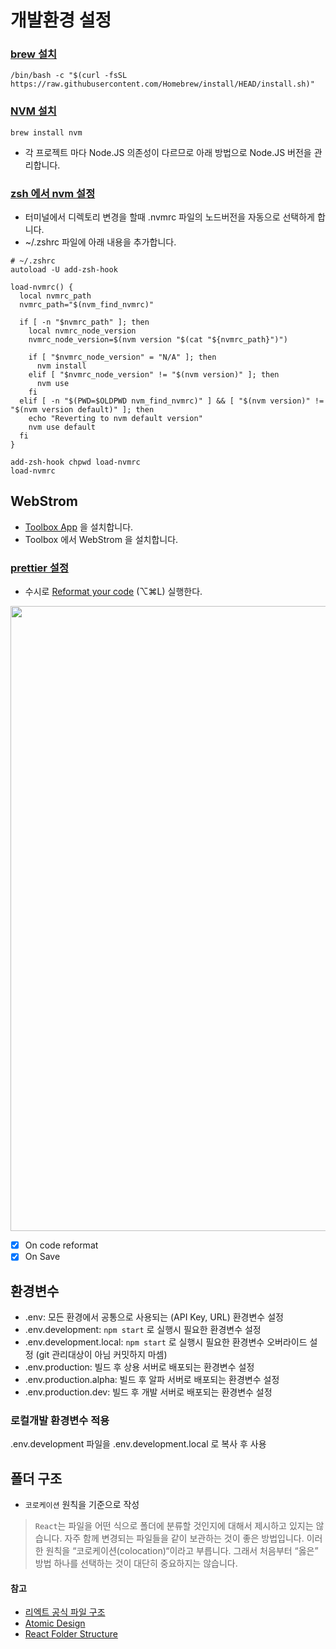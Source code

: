 # 개발환경 설정

### [brew 설치](https://brew.sh/)

```shell
/bin/bash -c "$(curl -fsSL https://raw.githubusercontent.com/Homebrew/install/HEAD/install.sh)"
```

### [NVM 설치](https://formulae.brew.sh/formula/nvm)

```shell
brew install nvm
```

- 각 프로젝트 마다 Node.JS 의존성이 다르므로 아래 방법으로 Node.JS 버전을 관리합니다.

### [zsh 에서 nvm 설정](https://github.com/nvm-sh/nvm#zsh)

- 터미널에서 디렉토리 변경을 할때 .nvmrc 파일의 노드버전을 자동으로 선택하게 합니다.
- ~/.zshrc 파일에 아래 내용을 추가합니다.

```shell
# ~/.zshrc
autoload -U add-zsh-hook

load-nvmrc() {
  local nvmrc_path
  nvmrc_path="$(nvm_find_nvmrc)"

  if [ -n "$nvmrc_path" ]; then
    local nvmrc_node_version
    nvmrc_node_version=$(nvm version "$(cat "${nvmrc_path}")")

    if [ "$nvmrc_node_version" = "N/A" ]; then
      nvm install
    elif [ "$nvmrc_node_version" != "$(nvm version)" ]; then
      nvm use
    fi
  elif [ -n "$(PWD=$OLDPWD nvm_find_nvmrc)" ] && [ "$(nvm version)" != "$(nvm version default)" ]; then
    echo "Reverting to nvm default version"
    nvm use default
  fi
}

add-zsh-hook chpwd load-nvmrc
load-nvmrc
```

## WebStrom

- [Toolbox App](https://www.jetbrains.com/ko-kr/toolbox-app/) 을 설치합니다.
- Toolbox 에서 WebStrom 을 설치합니다.

### [prettier 설정](https://blog.jetbrains.com/webstorm/2020/07/webstorm-2020-2/)

- 수시로 [Reformat your code](https://www.jetbrains.com/help/webstorm/reformat-and-rearrange-code.html#arrange_code) (⌥⌘L)
  실행한다.

<img width="1000" src="https://blog.jetbrains.com/wp-content/uploads/2020/06/webstorm-prettier-settings.png">

- [x] On code reformat
- [x] On Save

## 환경변수

- .env: 모든 환경에서 공통으로 사용되는 (API Key, URL) 환경변수 설정
- .env.development: `npm start` 로 실행시 필요한 환경변수 설정
- .env.development.local: `npm start` 로 실행시 필요한 환경변수 오버라이드 설정 (git 관리대상이 아님 커밋하지 마셈)
- .env.production: 빌드 후 상용 서버로 배포되는 환경변수 설정
- .env.production.alpha: 빌드 후 알파 서버로 배포되는 환경변수 설정
- .env.production.dev: 빌드 후 개발 서버로 배포되는 환경변수 설정

### 로컬개발 환경변수 적용

.env.development 파일을 .env.development.local 로 복사 후 사용

## 폴더 구조

- `코로케이션` 원칙을 기준으로 작성

> `React`는 파일을 어떤 식으로 폴더에 분류할 것인지에 대해서 제시하고 있지는 않습니다.
> 자주 함께 변경되는 파일들을 같이 보관하는 것이 좋은 방법입니다.
> 이러한 원칙을 “코로케이션(colocation)“이라고 부릅니다.
> 그래서 처음부터 “옳은” 방법 하나를 선택하는 것이 대단히 중요하지는 않습니다.

#### 참고

- [리엑트 공식 파일 구조](https://ko.reactjs.org/docs/faq-structure.html)
- [Atomic Design](https://bradfrost.com/blog/post/atomic-web-design/)
- [React Folder Structure](https://www.robinwieruch.de/react-folder-structure)
